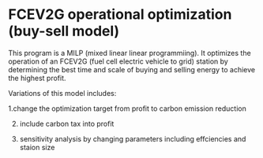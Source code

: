 # FCEV2G operational optimization (buy-sell model)
This program is a MILP (mixed linear linear programmiing). It optimizes the operation of an FCEV2G (fuel cell electric vehicle to grid) station by determining the best time and scale of buying and selling energy to achieve the highest profit.

Variations of this model includes:

 1.change the optimization target from profit to carbon emission reduction

2. include carbon tax into profit

3. sensitivity analysis by changing parameters including effciencies and staion size
   
